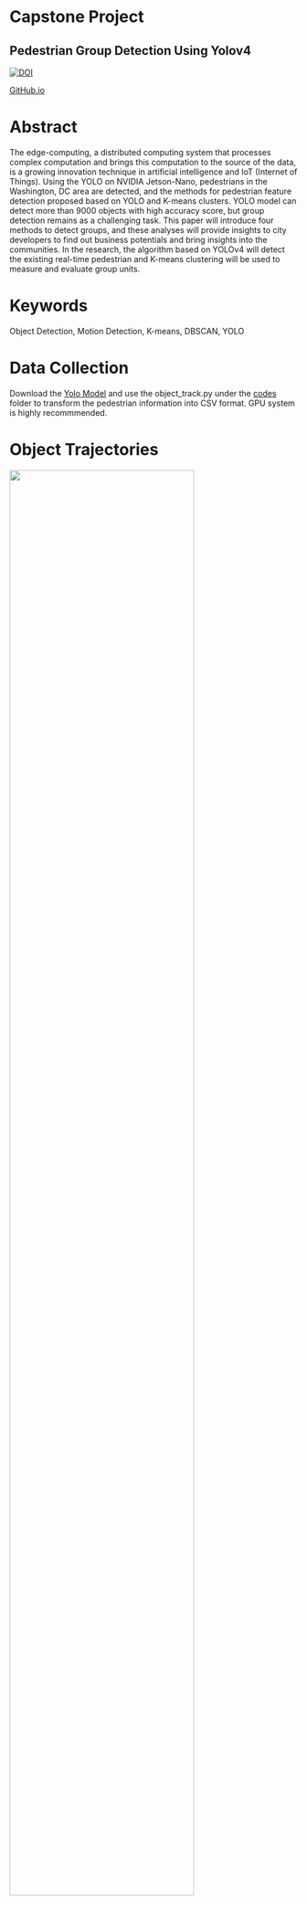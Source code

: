 # Capstone Project
## Pedestrian Group Detection Using Yolov4
[![DOI](https://zenodo.org/badge/353060555.svg)](https://zenodo.org/badge/latestdoi/353060555)

[GitHub.io](https://github.com/huzzie/huzzie.github.io-capstone)
# Abstract
The edge-computing, a distributed computing system that processes complex computation and brings this computation to the source of the data, is a growing innovation technique in artificial intelligence and IoT (Internet of Things). Using the YOLO on NVIDIA Jetson-Nano, pedestrians in the Washington, DC area are detected, and the methods for pedestrian feature detection proposed based on YOLO and K-means clusters. YOLO model can detect more than 9000 objects with high accuracy score, but group detection remains as a challenging task. This paper will introduce four methods to detect groups, and these analyses will provide insights to city developers to find out business potentials and bring insights into the communities. In the research, the algorithm based on YOLOv4 will detect the existing real-time pedestrian and K-means clustering will be used to measure and evaluate group units.

# Keywords
Object Detection, Motion Detection, K-means, DBSCAN, YOLO

# Data Collection
Download the [Yolo Model](https://github.com/theAIGuysCode/yolov4-deepsort) and use the object_track.py under the [codes](https://github.com/huzzie/Capstone_Project/tree/main/codes) folder to transform the pedestrian information into CSV format. GPU system is highly recommmended. 

# Object Trajectories
<img width = '80%' src = 'https://user-images.githubusercontent.com/49483133/117151744-54b97d80-adf4-11eb-8f6f-40d56598634e.gif'>

# References
[Deep Sort](https://github.com/nwojke/deep_sort)
[Yolo Model](https://github.com/theAIGuysCode/yolov4-deepsort)
